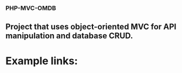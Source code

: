 <h3>PHP-MVC-OMDB</h3>

<h2>Project that uses object-oriented MVC for API manipulation and database CRUD.</h2>


<h1>Example links:</h1>


